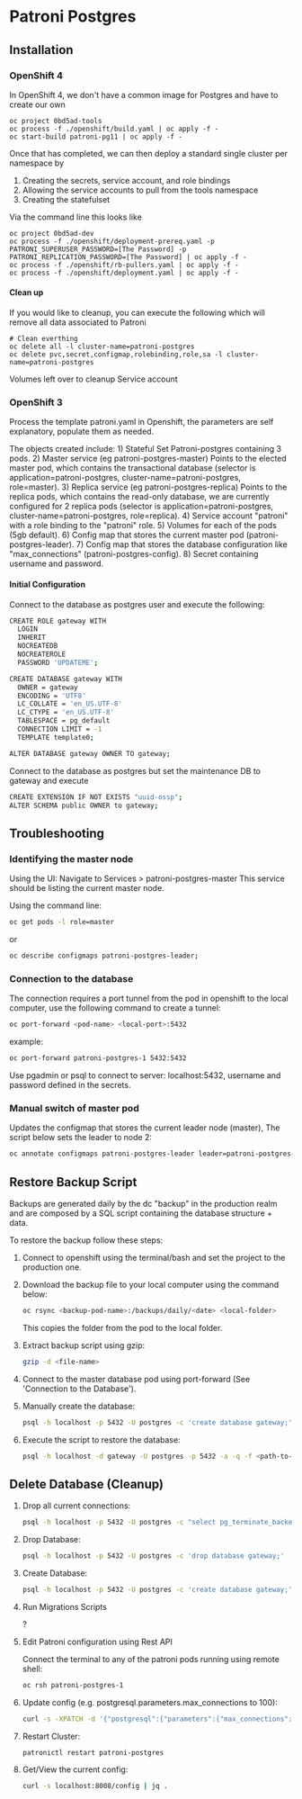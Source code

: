 # Patroni Postgres

## Installation

### OpenShift 4

In OpenShift 4, we don't have a common image for Postgres and have to create our own

```console
oc project 0bd5ad-tools
oc process -f ./openshift/build.yaml | oc apply -f -
oc start-build patroni-pg11 | oc apply -f -
```

Once that has completed, we can then deploy a standard single cluster per namespace by

1) Creating the secrets, service account, and role bindings
1) Allowing the service accounts to pull from the tools namespace
1) Creating the statefulset

Via the command line this looks like

```console
oc project 0bd5ad-dev
oc process -f ./openshift/deployment-prereq.yaml -p PATRONI_SUPERUSER_PASSWORD=[The Password] -p PATRONI_REPLICATION_PASSWORD=[The Password] | oc apply -f -
oc process -f ./openshift/rb-pullers.yaml | oc apply -f -
oc process -f ./openshift/deployment.yaml | oc apply -f -
```

#### Clean up

If you would like to cleanup, you can execute the following which will remove all data associated to Patroni

```console
# Clean everthing
oc delete all -l cluster-name=patroni-postgres
oc delete pvc,secret,configmap,rolebinding,role,sa -l cluster-name=patroni-postgres
```

Volumes left over to cleanup
Service account

### OpenShift 3

Process the template patroni.yaml in Openshift, the parameters are self explanatory, populate them as needed. 

The objects created include:
    1) Stateful Set Patroni-postgres containing 3 pods.
    2) Master service (eg patroni-postgres-master)
        Points to the elected master pod, which contains the transactional 
        database (selector is application=patroni-postgres, cluster-name=patroni-postgres, role=master).
    3) Replica service (eg patroni-postgres-replica)
        Points to the replica pods, which contains the read-only database, 
        we are currently configured for 2 replica pods (selector is application=patroni-postgres, cluster-name=patroni-postgres, role=replica).
    4) Service account "patroni" with a role binding to the "patroni" role.
    5) Volumes for each of the pods (5gb default).
    6) Config map that stores the current master pod (patroni-postgres-leader).
    7) Config map that stores the database configuration like "max_connections" (patroni-postgres-config).
    8) Secret containing username and password.

#### Initial Configuration

Connect to the database as postgres user and execute the following:

```bash
CREATE ROLE gateway WITH
  LOGIN
  INHERIT
  NOCREATEDB
  NOCREATEROLE
  PASSWORD 'UPDATEME';

CREATE DATABASE gateway WITH
  OWNER = gateway
  ENCODING = 'UTF8'
  LC_COLLATE = 'en_US.UTF-8'
  LC_CTYPE = 'en_US.UTF-8'
  TABLESPACE = pg_default
  CONNECTION LIMIT = -1
  TEMPLATE template0;

ALTER DATABASE gateway OWNER TO gateway;
```

Connect to the database as postgres but set the maintenance DB to gateway and execute

```bash
CREATE EXTENSION IF NOT EXISTS "uuid-ossp";
ALTER SCHEMA public OWNER to gateway;
```

## Troubleshooting

### Identifying the master node

Using the UI:
Navigate to Services > patroni-postgres-master
This service should be listing the current master node.

Using the command line:

``` bash
oc get pods -l role=master
```

or

``` bash
oc describe configmaps patroni-postgres-leader;
```

### Connection to the database

The connection requires a port tunnel from the pod in openshift to the local computer,
use the following command to create a tunnel:

``` bash
oc port-forward <pod-name> <local-port>:5432
```

example:

``` bash
oc port-forward patroni-postgres-1 5432:5432
```

Use pgadmin or psql to connect to server: localhost:5432, username and password defined in the secrets.

### Manual switch of master pod

Updates the configmap that stores the current leader node (master),
The script below sets the leader to node 2:

``` bash
oc annotate configmaps patroni-postgres-leader leader=patroni-postgres-2 --overwrite=true;
```

## Restore Backup Script

Backups are generated daily by the dc "backup" in the production realm and are composed by a SQL script containing the database structure + data.

To restore the backup follow these steps:

1) Connect to openshift using the terminal/bash and set the project to the production one.
1) Download the backup file to your local computer using the command below:

    ``` bash
    oc rsync <backup-pod-name>:/backups/daily/<date> <local-folder>
    ```

    This copies the folder from the pod to the local folder.

1) Extract backup script using gzip:

    ``` bash
    gzip -d <file-name>
    ```

1) Connect to the master database pod using port-forward (See 'Connection to the Database').

1) Manually create the database:

    ``` bash
    psql -h localhost -p 5432 -U postgres -c 'create database gateway;'
    ```

1) Execute the script to restore the database:

    ``` bash
    psql -h localhost -d gateway -U postgres -p 5432 -a -q -f <path-to-file>
    ```

## Delete Database (Cleanup)

1) Drop all current connections:

    ``` bash
    psql -h localhost -p 5432 -U postgres -c "select pg_terminate_backend(pid) from pg_stat_activity where datname='gateway';"
    ```

1) Drop Database:

    ``` bash
    psql -h localhost -p 5432 -U postgres -c 'drop database gateway;'
    ```

1) Create Database:

    ``` bash
    psql -h localhost -p 5432 -U postgres -c 'create database gateway;'
    ```

1) Run Migrations Scripts

    ?

1) Edit Patroni configuration using Rest API

    Connect the terminal to any of the patroni pods running using remote shell:

    ``` bash
    oc rsh patroni-postgres-1
    ```

1) Update config (e.g. postgresql.parameters.max_connections to 100):

    ``` bash
    curl -s -XPATCH -d '{"postgresql":{"parameters":{"max_connections":100}}}' http://localhost:8008/config | jq .
    ```

1) Restart Cluster:

    ``` bash
    patronictl restart patroni-postgres
    ```

1) Get/View the current config:

    ``` bash
    curl -s localhost:8008/config | jq .
    ```
